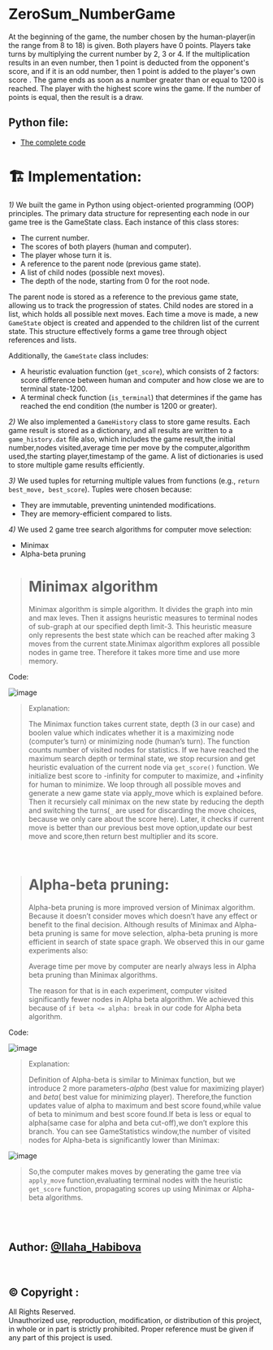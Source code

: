 # ZeroSum_NumberGame
At the beginning of the game, the number chosen by the human-player(in the range from 8 to 18) is given. Both players have 0 points. Players take turns by multiplying the current number by 2, 3 or 4. If the multiplication results in an even number, then 1 point is deducted from the opponent's score, and if it is an odd number, then 1 point is added to the player's own score . The game ends as soon as a number greater than or equal to 1200 is reached. The player with the highest score wins the game. If the number of points is equal, then the result is a draw. 

## Python file:
- <a href="https://github.com/Ilaha-Habibova/ZeroSum_NumberGame/blob/main/ZeroSum_NumberGame.py">The complete code</a>

# 🏗️ Implementation:
 _1)_ We built the game in Python using object-oriented programming (OOP) principles. The primary data structure for representing each node in our game tree is the GameState class. Each instance of this class stores:
- The current number.
- The scores of both players (human and computer).
- The player whose turn it is.
- A reference to the parent node (previous game state).
- A list of child nodes (possible next moves).
- The depth of the node, starting from 0 for the root node.

The parent node is stored as a reference to the previous game state, allowing us to track the progression of states. Child nodes are stored in a list, which holds all possible next moves. Each time a move is made, a new `GameState` object is created and appended to the children list of the current state. This structure effectively forms a game tree through object references and lists.

Additionally, the `GameState` class includes:
- A heuristic evaluation function (`get_score`), which consists of 2 factors: score difference between human and computer and how close we are to terminal state-1200.
- A terminal check function (`is_terminal`) that determines if the game has reached the end condition (the number is 1200 or greater).

_2)_ We also implemented a `GameHistory` class to store game results. 
Each game result is stored as a dictionary, and all results are written to a `game_history.dat` file also, which includes the game result,the initial number,nodes visited,average time per move by the computer,algorithm used,the starting player,timestamp of the game.
A list of dictionaries is used to store multiple game results efficiently.

_3)_ We used tuples for returning multiple values from functions (e.g., `return best_move, best_score`). Tuples were chosen because:
- They are immutable, preventing unintended modifications.
- They are memory-efficient compared to lists.

_4)_ We used 2 game tree search algorithms for computer move selection:
- Minimax
- Alpha-beta pruning

> # Minimax algorithm
> Minimax algorithm is simple algorithm. It divides the graph into min and max leves. Then it assigns heuristic measures to terminal nodes of sub-graph at our specified depth limit-3. This heuristic measure  only represents the best state which can be reached after 
> making 3 moves from the current state.Minimax algorithm explores all possible nodes in game tree. Therefore it takes more time and use more memory.

Code:

![image](https://github.com/user-attachments/assets/ae436d7b-2465-4d19-acf5-b2f062bd6756)
> Explanation:
> 
> The Minimax function takes current state, depth (3 in our case) and boolen value which indicates whether it is a maximizing node (computer’s turn) or minimizing node (human’s turn). The function counts number of visited nodes for statistics. If we have reached the 
> maximum search depth or terminal state, we stop recursion and get heuristic evaluation of the current node via `get_score()` function. We initialize best score to -infinity for computer to maximize, and +infinity for human to minimize. We loop through all possible 
> moves and generate a new game state via apply_move which is explained before. Then it recursiely call minimax on the new state by reducing the depth and switching the turns(` _ ` are used for discarding the move choices, because we only care about the score here). 
> Later, it checks if current move is better than our previous best move option,update our best move and score,then return best multiplier and its score.

<br>

> # Alpha-beta pruning:
> Alpha-beta pruning is more improved version of Minimax algorithm. Because it doesn’t consider moves which doesn’t have any effect or benefit to the final decision. Although results of Minimax and Alpha-beta pruning is same for move selection, alpha-beta pruning is 
> more efficient in search of state space graph. We observed this in our game experiments also:
> 
> Average time per move by computer are nearly always less in Alpha beta pruning than Minimax algorithms.
> 
> The reason for that is in each experiment, computer visited significantly fewer nodes in Alpha beta algorithm. We achieved this because of `if beta <= alpha: break` in our code for Alpha beta algorithm.

Code:

![image](https://github.com/user-attachments/assets/2a0917d2-9e98-493f-8a20-f6382db110eb)
> Explanation:
> 
> Definition of Alpha-beta is similar to Minimax function, but we introduce 2 more parameters-_alpha_ (best value for maximizing player) and _beta_( best value for minimizing player). Therefore,the function updates value of alpha to maximum and best score found,while value of beta to minimum and best score found.If beta is less or equal to alpha(same case for alpha and beta cut-off),we don’t explore this branch.
> You can see GameStatistics window,the number of visited nodes for Alpha-beta is significantly lower than Minimax:

![image](https://github.com/user-attachments/assets/e9bb9614-414b-41af-b7a2-808ef43e117e)

>So,the computer makes moves by generating the game tree via `apply_move` function,evaluating terminal nodes with the heuristic `get_score` function, propagating scores up using Minimax or Alpha-beta algorithms.

<br><br>
## Author: [@Ilaha_Habibova](https://github.com/Ilaha-Habibova)
<br>

## © Copyright :

All Rights Reserved.  
Unauthorized use, reproduction, modification, or distribution of this project, in whole or in part is strictly prohibited. Proper reference must be given if any part of this project is used.  









